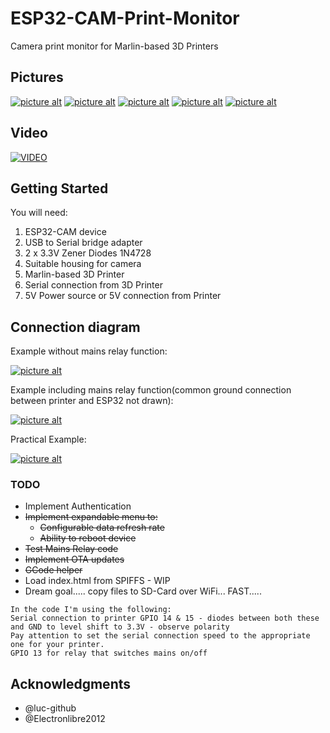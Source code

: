 # ESP32-CAM-Print-Monitor
Camera print monitor for Marlin-based 3D Printers

## Pictures
[![picture alt](https://i.ibb.co/0BXkSBM/IMG-20190727-165736.jpg "Mounted on Ender 3")](https://ibb.co/0BXkSBM)
[![picture alt](https://i.ibb.co/4ZX3y97/IMG-20190727-165721.jpg "Power and serial wires to module")](https://ibb.co/4ZX3y97)
[![picture alt](https://i.ibb.co/71xF6GT/IMG-20190728-092931.jpg "Module with voltage limiting diodes visible")](https://ibb.co/71xF6GT)
[![picture alt](https://i.ibb.co/943KXT8/IMG-20190728-092938.jpg "Module with voltage limiting diodes visible")](https://ibb.co/943KXT8)
[![picture alt](https://i.ibb.co/WxJRKwY/IMG-20190728-092943.jpg "Module with voltage limiting diodes visible")](https://ibb.co/WxJRKwY)

## Video
[![VIDEO](https://img.youtube.com/vi/KHugenK15AQ/0.jpg)](https://www.youtube.com/watch?v=KHugenK15AQ)

## Getting Started

You will need:
1.  ESP32-CAM device
2.  USB to Serial bridge adapter
3.  2 x 3.3V Zener Diodes 1N4728
4.  Suitable housing for camera
5.  Marlin-based 3D Printer
5.  Serial connection from 3D Printer
6.  5V Power source or 5V connection from Printer

## Connection diagram

Example without mains relay function:

[![picture alt](https://i.ibb.co/stBdbZn/Ender3-pptx-Microsoft-Power-Point-000292.jpg "Wiring diagram without mains relay")](https://ibb.co/stBdbZn)



Example including mains relay function(common ground connection between printer and ESP32 not drawn):

[![picture alt](https://i.ibb.co/N6F7hCz/Ender3-relay-pptx-Microsoft-Power-Point-000291.jpg "Wiring diagram with mains relay")](https://ibb.co/N6F7hCz)


Practical Example:

[![picture alt](https://i.ibb.co/CWT51RG/Presentation1-Microsoft-Power-Point-000293.jpg "Actual wiring")](https://ibb.co/CWT51RG)

### TODO

*  Implement Authentication
*  ~~Implement expandable menu to:~~
   *  ~~Configurable data refresh rate~~
   *  ~~Ability to reboot device~~
*  ~~Test Mains Relay code~~
*  ~~Implement OTA updates~~
*  ~~GCode helper~~
*  Load index.html from SPIFFS - WIP 
*  Dream goal..... copy files to SD-Card over WiFi... FAST.....

```
In the code I'm using the following:
Serial connection to printer GPIO 14 & 15 - diodes between both these and GND to level shift to 3.3V - observe polarity
Pay attention to set the serial connection speed to the appropriate one for your printer.
GPIO 13 for relay that switches mains on/off
```


## Acknowledgments

* @luc-github
* @Electronlibre2012

